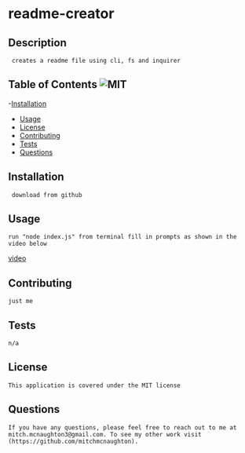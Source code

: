 # readme-creator

## Description
     creates a readme file using cli, fs and inquirer
        
## Table of Contents ![MIT](https://img.shields.io/badge/License-MIT-yellow.svg)
   -[Installation](#installation)
   - [Usage](#usage)
   - [License](#license)
   - [Contributing](#contributing)
   - [Tests](#tests)
   - [Questions](#questions) 
        
## Installation
     download from github
        
## Usage
    run "node index.js" from terminal fill in prompts as shown in the video below

[video](https://drive.google.com/file/d/1WHDjG5SPPfQTgKysnXv4fQv3NZ3IE45o/view)
## Contributing
    just me
        
## Tests
    n/a
    
## License
    This application is covered under the MIT license
        
## Questions
    If you have any questions, please feel free to reach out to me at mitch.mcnaughton3@gmail.com. To see my other work visit (https://github.com/mitchmcnaughton).
